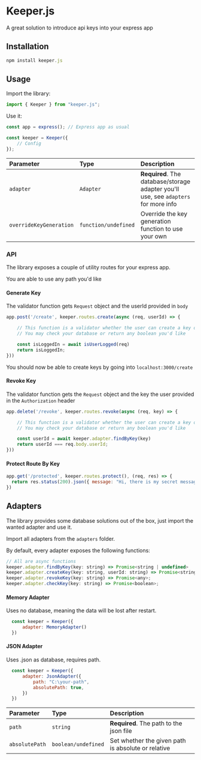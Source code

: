 
# Keeper.js

A great solution to introduce api keys into your express app


## Installation

```javascript
npm install keeper.js
```

## Usage

Import the library:
```javascript
import { Keeper } from "keeper.js";
```
Use it:
```javascript
const app = express(); // Express app as usual

const keeper = Keeper({
    // Config
});
```

| Parameter | Type     | Description                       |
| :-------- | :------- | :-------------------------------- |
| `adapter`      | `Adapter` | **Required**. The database/storage adapter you'll use, see `adapters` for more info |
| `overrideKeyGeneration` | `function/undefined` | Override the key generation function to use your own | 


### API
The library exposes a couple of utility routes for your express app.

You are able to use any path you'd like

#### Generate Key
The validator function gets `Request` object and the userId provided in `body`
```javascript
app.post('/create', keeper.routes.create(async (req, userId) => {

    // This function is a validator whether the user can create a key or not.
    // You may check your database or return any boolean you'd like

    const isLoggedIn = await isUserLogged(req)
    return isLoggedIn;
}))
```
You should now be able to create keys by going into `localhost:3000/create`

#### Revoke Key
The validator function gets the `Request` object and the key the user provided in the `Authorization` header
```javascript
app.delete('/revoke', keeper.routes.revoke(async (req, key) => {

    // This function is a validator whether the user can create a key or not.
    // You may check your database or return any boolean you'd like

    const userId = await keeper.adapter.findByKey(key)
    return userId === req.body.userId;
}))
```

#### Protect Route By Key
```javascript
app.get('/protected', keeper.routes.protect(), (req, res) => {
  return res.status(200).json({ message: "Hi, there is my secret message", secret: "s3cret" })
})
```











## Adapters

The library provides some database solutions out of the box, just import the wanted adapter and use it.

Import all adapters from the `adapters` folder.

By default, every adapter exposes the following functions:
```javascript
// All are async functions
keeper.adapter.findByKey(key: string) => Promise<string | undefined>
keeper.adapter.createKey(key: string, userId: string) => Promise<string>
keeper.adapter.revokeKey(key: string) => Promise<any>;
keeper.adapter.checkKey(key: string) => Promise<boolean>;
```

#### Memory Adapter
Uses no database, meaning the data will be lost after restart.

```javascript
  const keeper = Keeper({
      adapter: MemoryAdapter()
  })
```


#### JSON Adapter
Uses .json as database, requires path.

```javascript
  const keeper = Keeper({
      adapter: JsonAdapter({
          path: "C:\your-path",
          absolutePath: true,
      })
  })
```

| Parameter | Type     | Description                       |
| :-------- | :------- | :-------------------------------- |
| `path`      | `string` | **Required**. The path to the json file |
| `absolutePath` | `boolean/undefined` | Set whether the given path is absolute or relative | 


